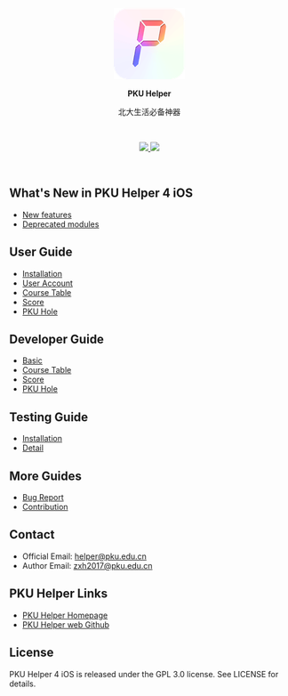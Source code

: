 <p align="center">
  <img src="assets/images/pkuhelper_logo.png" alt="PKU Helper" title="PKU Helper">
</p>
<p align="center"><b>PKU Helper</b></p>
<p align="center">北大生活必备神器</p>

<br>

<p align="center">
  <a href="https://github.com/pkuhelper-ios-4/PKU-Helper-4-iOS/issues">
    <img src="https://img.shields.io/github/issues/pkuhelper-ios-4/PKU-Helper-4-iOS">
  </a>
  <a href="https://github.com/pkuhelper-ios-4/PKU-Helper-4-iOS/blob/master/LICENSE">
    <img src="https://img.shields.io/github/license/pkuhelper-ios-4/PKU-Helper-4-iOS">
  </a>
</p>

<br>


What's New in PKU Helper 4 iOS
---------------------------------
- [New features](/NEW_FEATURES.md)
- [Deprecated modules](/DEPRECATED_MODULES.md)


User Guide
------------
- [Installation](/USER_GUIDE_INSTALLATION.md)
- [User Account](/USER_GUIDE_USER_ACCOUNT.md)
- [Course Table](/USER_GUIDE_COURSE_TABLE.md)
- [Score](/USER_GUIDE_SCORE.md)
- [PKU Hole](/USER_GUIDE_PKU_HOLE.md)


Developer Guide
-----------------
- [Basic](/DEVELOPER_GUIDE_BASIC.md)
- [Course Table](/DEVELOPER_GUIDE_COURSE_TABLE.md)
- [Score](/DEVELOPER_GUIDE_SCORE.md)
- [PKU Hole](/DEVELOPER_GUIDE_PKU_HOLE.md)


Testing Guide
------------
- [Installation](/USER_GUIDE_INSTALLATION.md#TestFlight)
- [Detail](/TESTING_GUIDE.md)


More Guides
------------
- [Bug Report](/BUG_REPORT.md)
- [Contribution](/CONTRIBUTION.md)


Contact
-------------
- Official Email: [helper@pku.edu.cn](mailto://helper@pku.edu.cn)
- Author Email: [zxh2017@pku.edu.cn](mailto://zxh2017@pku.edu.cn)


PKU Helper Links
--------------------
- [PKU Helper Homepage](https://pkuhelper.pku.edu.cn)
- [PKU Helper web Github](https://github.com/pkuhelper-web)


License
--------------
PKU Helper 4 iOS is released under the GPL 3.0 license. See LICENSE for details.
